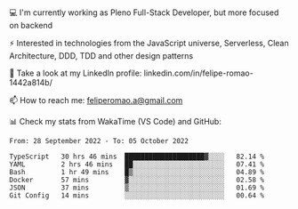 💻 I'm currently working as Pleno Full-Stack Developer, but more focused on backend

⚡ Interested in technologies from the JavaScript universe, Serverless, Clean Architecture, DDD, TDD and other design patterns

👥 Take a look at my LinkedIn profile: linkedin.com/in/felipe-romao-1442a814b/

📫 How to reach me: feliperomao.a@gmail.com

📊 Check my stats from WakaTime (VS Code) and GitHub:

<!--START_SECTION:waka-->

```text
From: 28 September 2022 - To: 05 October 2022

TypeScript   30 hrs 46 mins  ████████████████████▓░░░░   82.14 %
YAML         2 hrs 46 mins   ██░░░░░░░░░░░░░░░░░░░░░░░   07.41 %
Bash         1 hr 49 mins    █▒░░░░░░░░░░░░░░░░░░░░░░░   04.89 %
Docker       57 mins         ▓░░░░░░░░░░░░░░░░░░░░░░░░   02.58 %
JSON         37 mins         ▒░░░░░░░░░░░░░░░░░░░░░░░░   01.69 %
Git Config   14 mins         ░░░░░░░░░░░░░░░░░░░░░░░░░   00.64 %
```

<!--END_SECTION:waka-->
